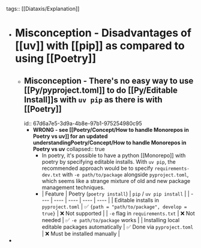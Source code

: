 tags:: [[Diataxis/Explanation]]

- # Misconception - Disadvantages of [[uv]] with [[pip]] as compared to using [[Poetry]]
	- ## Misconception - There's no easy way to use [[Py/pyproject.toml]] to do [[Py/Editable Install]]s with `uv pip` as there is with [[Poetry]]
	  id:: 67d6a7e5-3d9a-4b8e-97b1-975254980c95
		- **WRONG - see [[Poetry/Concept/How to handle Monorepos in Poetry vs uv]] for an updated understandingPoetry/Concept/How to handle Monorepos in Poetry vs uv**
		  collapsed:: true
			- In poetry, it's possible to have a python [[Monorepo]] with poetry by specifying editable installs. With `uv pip`, the recommended approach would be to specify `requirements-dev.txt` with `-e path/to/package` alongside `pyproject.toml`, which seems like a strange mixture of old and new package management techniques.
			- | Feature | Poetry (`poetry install`) | `pip` / `uv pip install` |
			  | ---- | ---- | ---- | ---- | ---- |
			  | Editable installs in `pyproject.toml` | ✅ `{path = "path/to/package", develop = true}` | ❌ Not supported |
			  | `-e` flag in `requirements.txt` | ❌ Not needed | ✅ `-e path/to/package` works |
			  | Installing local editable packages automatically | ✅ Done via `pyproject.toml` | ❌ Must be installed manually |
-